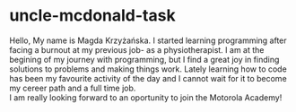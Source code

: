# uncle-mcdonald-task
Hello,
My name is Magda Krzyżańska. I started learning programming after facing a burnout at my previous job- as a physiotherapist.
I am at the begining of my journey with programming, but I find a great joy in finding solutions to problems and making things work. 
Lately learning how to code has been my favourite activity of the day and I cannot wait for it to become my cereer path and a full time job.  
I am really looking forward to an oportunity to join the Motorola Academy!
